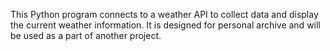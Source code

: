 This Python program connects to a weather API to collect data and display the current weather information. 
It is designed for personal archive and will be used as a part of another project.
